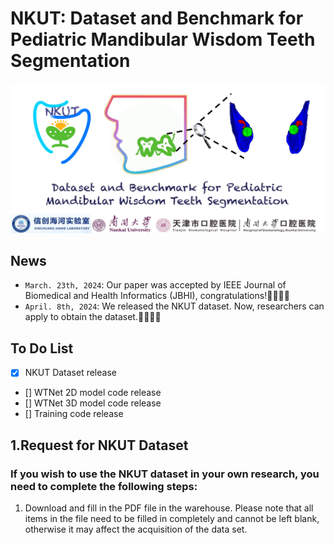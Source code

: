 # NKUT: Dataset and Benchmark for Pediatric Mandibular Wisdom Teeth Segmentation
![NKUT_logo](./logo.jpg)

## News
* `March. 23th, 2024`: Our paper was accepted by IEEE Journal of Biomedical and Health Informatics (JBHI), congratulations!🎉🎉🎉🎉<br />
* `April. 8th, 2024`: We released the NKUT dataset. Now, researchers can apply to obtain the dataset.🎉🎉🎉🎉<br />

## To Do List
- [X] NKUT Dataset release
- [] WTNet 2D model code release
- [] WTNet 3D model code release
- [] Training code release

## 1.Request for NKUT Dataset
### If you wish to use the NKUT dataset in your own research, you need to complete the following steps:
1. Download and fill in the PDF file in the warehouse. Please note that all items in the file need to be filled in completely and cannot be left blank, otherwise it may affect the acquisition of the data set.

